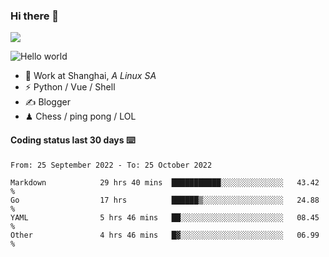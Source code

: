 ### Hi there 👋
![](https://komarev.com/ghpvc/?username=Xuhandsome)


<img src="https://github-readme-stats.vercel.app/api?username=XuHandsome&show_icons=true&theme=merko" alt="Hello world">

<br/>

- 🍻  Work at Shanghai, _A Linux SA_
- ⚡  Python / Vue / Shell
- ✍️  Blogger
- ♟  Chess / ping pong / LOL

#### Coding status last 30 days ⌨️

<!--START_SECTION:waka-->

```text
From: 25 September 2022 - To: 25 October 2022

Markdown            29 hrs 40 mins  ███████████░░░░░░░░░░░░░░   43.42 %
Go                  17 hrs          ██████▒░░░░░░░░░░░░░░░░░░   24.88 %
YAML                5 hrs 46 mins   ██░░░░░░░░░░░░░░░░░░░░░░░   08.45 %
Other               4 hrs 46 mins   █▓░░░░░░░░░░░░░░░░░░░░░░░   06.99 %
```

<!--END_SECTION:waka-->
